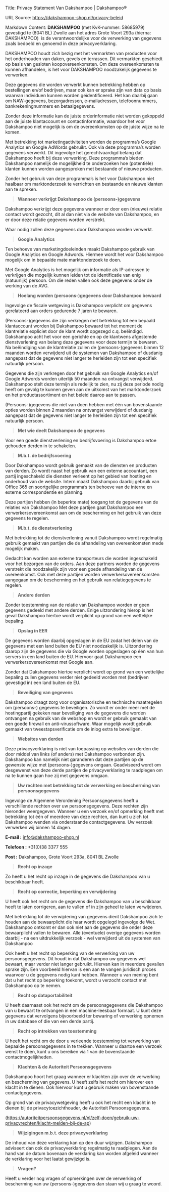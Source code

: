Title: Privacy Statement Van Dakshampoo | Dakshampoo®

URL Source: https://dakshampoo-shop.nl/privacy-beleid

Markdown Content:
**DAKSHAMPOO** (met KvK-nummer: 58685979) gevestigd te (8041 BL) Zwolle aan het adres Grote Voort 293a (hierna: DAKSHAMPOO)  is de verantwoordelijke voor de verwerking van gegevens zoals bedoeld en genoemd in deze privacyverklaring.

DAKSHAMPOO houdt zich bezig met het vermarkten van producten voor het onderhouden van daken, gevels en terrassen. Dit vermarkten geschiedt op basis van gesloten koopovereenkomsten. Om deze overeenkomsten te kunnen afhandelen, is het voor DAKSHAMPOO noodzakelijk gegevens te verwerken.

Deze gegevens die worden verwerkt kunnen betrekking hebben op bestellingen en/of bedrijven, maar ook kan er sprake zijn van data op basis waarvan individuen kunnen worden geïdentificeerd. Het kan daarbij gaan om NAW-gegevens, bezorgadressen, e-mailadressen, telefoonnummers, bankrekeningnummers en betaalgegevens.

Zonder deze informatie kan de juiste orderinformatie niet worden gekoppeld aan de juiste klantaccount en contactinformatie, waardoor het voor Dakshampoo niet mogelijk is om de overeenkomsten op de juiste wijze na te komen.

Met betrekking tot marketingactiviteiten worden de programma’s Google Analytics en Google AdWords gebruikt. Ook via deze programma’s worden gegevens verwerkt. Dit ingevolge het gerechtvaardigd belang dat Dakshampoo heeft bij deze verwerking. Deze programma’s bieden Dakshampoo namelijk de mogelijkheid te onderzoeken hoe (potentiële) klanten kunnen worden aangesproken met bestaande of nieuwe producten.

Zonder het gebruik van deze programma’s is het voor Dakshampoo niet haalbaar om marktonderzoek te verrichten en bestaande en nieuwe klanten aan te spreken.

> **Wanneer verkrijgt Dakshampoo de (persoons-)gegevens**

Dakshampoo verkrijgt deze gegevens wanneer er door een (nieuwe) relatie contact wordt gezocht, dit al dan niet via de website van Dakshampoo, en er door deze relatie gegevens worden verstrekt.

Waar nodig zullen deze gegevens door Dakshampoo worden verwerkt.

> **Google Analytics**

Ten behoeve van marketingdoeleinden maakt Dakshampoo gebruik van Google Analytics en Google Adwords. Hiermee wordt het voor Dakshampoo mogelijk om in bepaalde mate marktonderzoek te doen.

Met Google Analytics is het mogelijk om informatie als IP-adressen te verkrijgen die mogelijk kunnen leiden tot de identificatie van enig (natuurlijk) persoon. Om die reden vallen ook deze gegevens onder de werking van de AVG.

> **Hoelang worden (persoons-)gegevens door Dakshampoo bewaard**

Ingevolge de fiscale wetgeving is Dakshampoo verplicht om gegevens gerelateerd aan orders gedurende 7 jaren te bewaren.

(Persoons-)gegevens die zijn verkregen met betrekking tot een bepaald klantaccount worden bij Dakshampoo bewaard tot het moment de klantrelatie expliciet door de klant wordt opgezegd c.q. beëindigd. Dakshampoo acht het voor een gerichte en op de klantwens afgestemde dienstverlening van belang deze gegevens voor deze termijn te bewaren. Na beëindiging van de klantrelatie zullen de (persoons-)gegevens binnen 12 maanden worden verwijderd uit de systemen van Dakshampoo of dusdanig aangepast dat de gegevens niet langer te herleiden zijn tot een specifiek natuurlijk persoon.

Gegevens die zijn verkregen door het gebruik van Google Analytics en/of Google Adwords worden uiterlijk 50 maanden na ontvangst verwijderd. Dakshampoo stelt deze termijn als redelijk te zien, nu zij deze periode nodig heeft om gevolg te kunnen geven aan de uitkomst van het marktonderzoek en het productassortiment en het beleid daarop aan te passen.

(Persoons-)gegevens die niet van doen hebben met één van bovenstaande opties worden binnen 2 maanden na ontvangst verwijderd of dusdanig aangepast dat de gegevens niet langer te herleiden zijn tot een specifiek natuurlijk persoon.

> **Met wie deelt Dakshampoo de gegevens**

Voor een goede dienstverlening en bedrijfsvoering is Dakshampoo ertoe gehouden derden in te schakelen.

> **M.b.t. de bedrijfsvoering**

Door Dakshampoo wordt gebruik gemaakt van de diensten en producten van derden. Zo wordt naast het gebruik van een externe accountant, een partij ingeschakeld die diensten verleent op het gebied van hosting en onderhoud van de website. Intern maakt Dakshampoo daarbij gebruik van Office 365 en soortgelijke programma’s ten behoeve van de interne en externe correspondentie en planning.

Deze partijen hebben (in beperkte mate) toegang tot de gegevens van de relaties van Dakshampoo Met deze partijen gaat Dakshampoo een verwerkersovereenkomst aan om de bescherming en het gebruik van deze gegevens te regelen.

> **M.b.t. de dienstverlening**

Met betrekking tot de dienstverlening vanuit Dakshampoo wordt regelmatig gebruik gemaakt van partijen die de afhandeling van overeenkomsten mede mogelijk maken.

Gedacht kan worden aan externe transporteurs die worden ingeschakeld voor het bezorgen van de orders. Aan deze partners worden de gegevens verstrekt die noodzakelijk zijn voor een goede afhandeling van de overeenkomst. Ook met deze partijen worden verwerkersovereenkomsten aangegaan om de bescherming en het gebruik van relatiegegevens te regelen.

> **Andere derden**

Zonder toestemming van de relatie van Dakshampoo worden er geen gegevens gedeeld met andere derden. Enige uitzondering hierop is het geval Dakshampoo hiertoe wordt verplicht op grond van een wettelijke bepaling.

> **Opslag in EER**

De gegevens worden daarbij opgeslagen in de EU zodat het delen van de gegevens met een land buiten de EU niet noodzakelijk is. Uitzondering daarop zijn de gegevens die via Google worden opgeslagen op één van hun servers in een land buiten de EU. Hiervoor gaat Dakshampoo een verwerkersovereenkomst met Google aan.

Zonder dat Dakshampoo hiertoe verplicht wordt op grond van een wettelijke bepaling zullen gegevens verder niet gedeeld worden met (bedrijven gevestigd in) een land buiten de EU.

> **Beveiliging van gegevens**

Dakshampoo draagt zorg voor organisatorische en technische maatregelen om (persoons-) gegevens te beveiligen. Zo wordt er onder meer met de hostingpartij gekeken naar beveiliging van de gegevens die worden ontvangen na gebruik van de webshop en wordt er gebruik gemaakt van een goede firewall en anti-virussoftware. Waar mogelijk wordt gebruik gemaakt van tweestapsverificatie om de inlog extra te beveiligen.

> **Websites van derden**

Deze privacyverklaring is niet van toepassing op websites van derden die door middel van links (of anders) met Dakshampoo verbonden zijn. Dakshampoo kan namelijk niet garanderen dat deze partijen op de gewenste wijze met (persoons-)gegevens omgaan. Geadviseerd wordt om desgewenst van deze derde partijen de privacyverklaring te raadplegen om na te kunnen gaan hoe zij met gegevens omgaan.

> **Uw rechten met betrekking tot de verwerking en bescherming van persoonsgegevens**

Ingevolge de Algemene Verordening Persoonsgegevens heeft u verschillende rechten over uw persoonsgegevens. Deze rechten zijn hieronder weergegeven. Wanneer u een verzoek en/of opmerking heeft met betrekking tot één of meerdere van deze rechten, dan kunt u zich tot Dakshampoo wenden via onderstaande contactgegevens. Uw verzoek verwerken wij binnen 14 dagen.

**E-mail :** info@dakshampoo-shop.nl

**Telefoon :** +31(0)38 3377 555

**Post :** Dakshampoo, Grote Voort 293a, 8041 BL Zwolle

> **Recht op inzage**

Zo heeft u het recht op inzage in de gegevens die Dakshampoo van u beschikbaar heeft.

> **Recht op correctie, beperking en verwijdering**

U heeft ook het recht om de gegevens die Dakshampoo van u beschikbaar heeft te laten corrigeren, aan te vullen of in zijn geheel te laten verwijderen.

Met betrekking tot de verwijdering van gegevens dient Dakshampoo zich te houden aan de bewaarplicht die haar wordt opgelegd ingevolge de Wet. Dakshampoo ontkomt er dan ook niet aan de gegevens die onder deze bewaarplicht vallen te bewaren. Alle (eventuele) overige gegevens worden daarbij - na een uitdrukkelijk verzoek - wel verwijderd uit de systemen van Dakshampoo

Ook heeft u het recht op beperking van de verwerking van uw persoonsgegevens. Dit houdt in dat Dakshampoo uw gegevens wel bewaart, maar verder niet langer gebruikt. Hiervan kan in meerdere gevallen sprake zijn. Een voorbeeld hiervan is een aan te vangen juridisch proces waarvoor u de gegevens nodig kunt hebben. Wanneer u van mening bent dat u het recht op beperking toekomt, wordt u verzocht contact met Dakshampoo op te nemen.

> **Recht op dataportabiliteit**

U heeft daarnaast ook het recht om de persoonsgegevens die Dakshampoo van u bewaart te ontvangen in een machine-leesbaar formaat. U kunt deze gegevens dat vervolgens bijvoorbeeld ter bewaring of verwerking opnemen in uw database of die van een derde partij.

> **Recht op intrekken van toestemming**

U heeft het recht om de door u verleende toestemming tot verwerking van bepaalde persoonsgegevens in te trekken. Wanneer u daartoe een verzoek wenst te doen, kunt u ons bereiken via 1 van de bovenstaande contactmogelijkheden.

> **Klachten & de Autoriteit Persoonsgegevens**

Dakshampoo hoort het graag wanneer er klachten zijn over de verwerking en bescherming van gegevens. U heeft zelfs het recht om hierover een klacht in te dienen. Ook hiervoor kunt u gebruik maken van bovenstaande contactgegevens.

Op grond van de privacywetgeving heeft u ook het recht een klacht in te dienen bij de privacytoezichthouder, de Autoriteit Persoonsgegevens.

(https://autoriteitpersoonsgegevens.nl/nl/zelf-doen/gebruik-uw-privacyrechten/klacht-melden-bij-de-ap)

> **Wijzigingen m.b.t. deze privacyverklaring**

De inhoud van deze verklaring kan op den duur wijzigen. Dakshampoo adviseert dan ook de privacyverklaring regelmatig te raadplegen. Aan de hand van de datum bovenaan de verklaring kan worden afgeleid wanneer de verklaring voor het laatst gewijzigd is.

> **Vragen?**

Heeft u verder nog vragen of opmerkingen over de verwerking of bescherming van uw (persoons-)gegevens dan staan wij u graag te woord.
